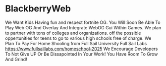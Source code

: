 # BlackberryWeb
We Want Kids Having fun and respect fortnite OG. You Will Soon Be Able To Play Web OG And Overlay And Integrate WebOG Gui Within Games.
We plan to partner with tons of colleges and organizations.
off the possible oppertunities for teens to go to various high schools free of charge.
We Plan To Pay For Home Shooling from Full Sail University Full Sail Labs https://www.fullsaillabs.com/homeschool-2025 
We Encourage Developers To Not Give UP Or Be Dissapointed In Your Work! You Have Room To Grow And Grind!
